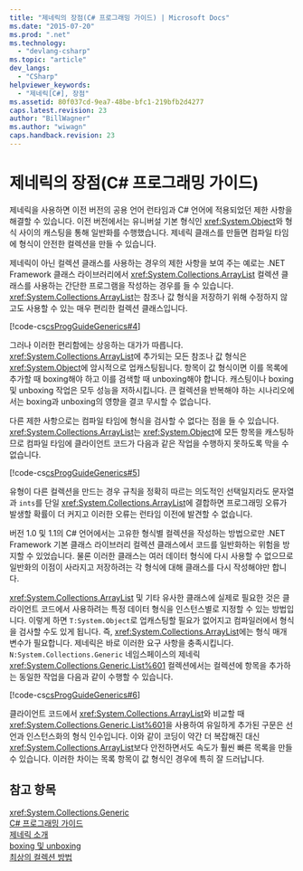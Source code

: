 ```yaml
---
title: "제네릭의 장점(C# 프로그래밍 가이드) | Microsoft Docs"
ms.date: "2015-07-20"
ms.prod: ".net"
ms.technology: 
  - "devlang-csharp"
ms.topic: "article"
dev_langs: 
  - "CSharp"
helpviewer_keywords: 
  - "제네릭[C#], 장점"
ms.assetid: 80f037cd-9ea7-48be-bfc1-219bfb2d4277
caps.latest.revision: 23
author: "BillWagner"
ms.author: "wiwagn"
caps.handback.revision: 23
---
```

# 제네릭의 장점(C# 프로그래밍 가이드)
제네릭을 사용하면 이전 버전의 공용 언어 런타임과 C\# 언어에 적용되었던 제한 사항을 해결할 수 있습니다. 이전 버전에서는 유니버설 기본 형식인 <xref:System.Object>와 형식 사이의 캐스팅을 통해 일반화를 수행했습니다.  제네릭 클래스를 만들면 컴파일 타임에 형식이 안전한 컬렉션을 만들 수 있습니다.  
  
 제네릭이 아닌 컬렉션 클래스를 사용하는 경우의 제한 사항을 보여 주는 예로는 .NET Framework 클래스 라이브러리에서 <xref:System.Collections.ArrayList> 컬렉션 클래스를 사용하는 간단한 프로그램을 작성하는 경우를 들 수 있습니다.  <xref:System.Collections.ArrayList>는 참조나 값 형식을 저장하기 위해 수정하지 않고도 사용할 수 있는 매우 편리한 컬렉션 클래스입니다.  
  
 [!code-cs[csProgGuideGenerics#4](../../../csharp/programming-guide/generics/codesnippet/CSharp/benefits-of-generics_1.cs)]  
  
 그러나 이러한 편리함에는 상응하는 대가가 따릅니다.  <xref:System.Collections.ArrayList>에 추가되는 모든 참조나 값 형식은 <xref:System.Object>에 암시적으로 업캐스팅됩니다.  항목이 값 형식이면 이를 목록에 추가할 때 boxing해야 하고 이를 검색할 때 unboxing해야 합니다.  캐스팅이나 boxing 및 unboxing 작업은 모두 성능을 저하시킵니다. 큰 컬렉션을 반복해야 하는 시나리오에서는 boxing과 unboxing의 영향을 결코 무시할 수 없습니다.  
  
 다른 제한 사항으로는 컴파일 타임에 형식을 검사할 수 없다는 점을 들 수 있습니다. <xref:System.Collections.ArrayList>는 <xref:System.Object>에 모든 항목을 캐스팅하므로 컴파일 타임에 클라이언트 코드가 다음과 같은 작업을 수행하지 못하도록 막을 수 없습니다.  
  
 [!code-cs[csProgGuideGenerics#5](../../../csharp/programming-guide/generics/codesnippet/CSharp/benefits-of-generics_2.cs)]  
  
 유형이 다른 컬렉션을 만드는 경우 규칙을 정확히 따르는 의도적인 선택일지라도 문자열과 `ints`를 단일 <xref:System.Collections.ArrayList>에 결합하면 프로그래밍 오류가 발생할 확률이 더 커지고 이러한 오류는 런타임 이전에 발견할 수 없습니다.  
  
 버전 1.0 및 1.1의 C\# 언어에서는 고유한 형식별 컬렉션을 작성하는 방법으로만 .NET Framework 기본 클래스 라이브러리 컬렉션 클래스에서 코드를 일반화하는 위험을 방지할 수 있었습니다.  물론 이러한 클래스는 여러 데이터 형식에 다시 사용할 수 없으므로 일반화의 이점이 사라지고 저장하려는 각 형식에 대해 클래스를 다시 작성해야만 합니다.  
  
 <xref:System.Collections.ArrayList> 및 기타 유사한 클래스에 실제로 필요한 것은 클라이언트 코드에서 사용하려는 특정 데이터 형식을 인스턴스별로 지정할 수 있는 방법입니다.  이렇게 하면 `T:System.Object`로 업캐스팅할 필요가 없어지고 컴파일러에서 형식을 검사할 수도 있게 됩니다.  즉, <xref:System.Collections.ArrayList>에는 형식 매개 변수가 필요합니다.  제네릭은 바로 이러한 요구 사항을 충족시킵니다.  `N:System.Collections.Generic` 네임스페이스의 제네릭 <xref:System.Collections.Generic.List%601> 컬렉션에서는 컬렉션에 항목을 추가하는 동일한 작업을 다음과 같이 수행할 수 있습니다.  
  
 [!code-cs[csProgGuideGenerics#6](../../../csharp/programming-guide/generics/codesnippet/CSharp/benefits-of-generics_3.cs)]  
  
 클라이언트 코드에서 <xref:System.Collections.ArrayList>와 비교할 때 <xref:System.Collections.Generic.List%601>을 사용하여 유일하게 추가된 구문은 선언과 인스턴스화의 형식 인수입니다.  이와 같이 코딩이 약간 더 복잡해진 대신 <xref:System.Collections.ArrayList>보다 안전하면서도 속도가 훨씬 빠른 목록을 만들 수 있습니다. 이러한 차이는 목록 항목이 값 형식인 경우에 특히 잘 드러납니다.  
  
## 참고 항목  
 <xref:System.Collections.Generic>   
 [C\# 프로그래밍 가이드](../../../csharp/programming-guide/index.md)   
 [제네릭 소개](../../../csharp/programming-guide/generics/introduction-to-generics.md)   
 [boxing 및 unboxing](../../../csharp/programming-guide/types/boxing-and-unboxing.md)   
 [최상의 컬렉션 방법](http://go.microsoft.com/fwlink/?LinkId=112403)